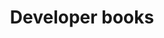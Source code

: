 ---
lang: en
layout: doc
permalink: /doc/devel-books/
redirect_from:
- /en/doc/devel-books/
- /doc/DevelBooks/
- /wiki/DevelBooks/
redirect_to: https://qubes-doc-rst.readthedocs.io/en/latest/developer/general/devel-books.html
ref: 32
title: Developer books
---